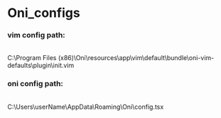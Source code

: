 # Oni_configs

<h3>vim config path:</h3>
<br>
C:\Program Files (x86)\Oni\resources\app\vim\default\bundle\oni-vim-defaults\plugin\init.vim
<br>
<h3>oni config path:</h3>
<br>
C:\Users\userName\AppData\Roaming\Oni\config.tsx
